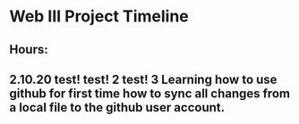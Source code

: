 # Web III Project Timeline
Hours:
----------------------
2.10.20
test!
test! 2
test! 3
Learning how to use github for first time
how to sync all changes from a local file to the github user account.
-----------------